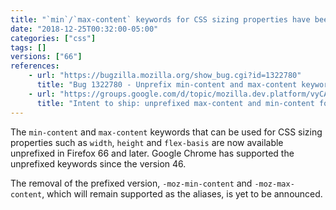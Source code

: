 ```yaml
---
title: "`min`/`max-content` keywords for CSS sizing properties have been unprefixed"
date: "2018-12-25T00:32:00-05:00"
categories: ["css"]
tags: []
versions: ["66"]
references:
    - url: "https://bugzilla.mozilla.org/show_bug.cgi?id=1322780"
      title: "Bug 1322780 - Unprefix min-content and max-content keywords"
    - url: "https://groups.google.com/d/topic/mozilla.dev.platform/vyCAurCC2DI/discussion"
      title: "Intent to ship: unprefixed max-content and min-content for css sizing properties"
---
```

The `min-content` and `max-content` keywords that can be used for CSS sizing properties such as `width`, `height` and `flex-basis` are now available unprefixed in Firefox 66 and later. Google Chrome has supported the unprefixed keywords since the version 46.

The removal of the prefixed version, `-moz-min-content` and `-moz-max-content`, which will remain supported as the aliases, is yet to be announced.
